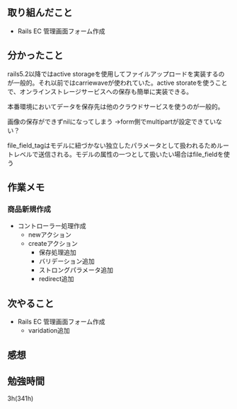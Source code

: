 ## 取り組んだこと
- Rails EC 管理画面フォーム作成
## 分かったこと
rails5.2以降ではactive storageを使用してファイルアップロードを実装するのが一般的。それ以前ではcarriewaveが使われていた。active storateを使うことで、オンラインストレージサービスへの保存も簡単に実装できる。

本番環境においてデータを保存先は他のクラウドサービスを使うのが一般的。

画像の保存ができずnilになってしまう
→form側でmultipartが設定できていない？

file_field_tagはモデルに紐づかない独立したパラメータとして扱われるためルートレベルで送信される。モデルの属性の一つとして扱いたい場合はfile_fieldを使う
## 作業メモ

### 商品新規作成

- コントローラー処理作成
  - newアクション
  - createアクション
    - 保存処理追加
    - バリデーション追加
    - ストロングパラメータ追加
    - redirect追加

## 次やること
- Rails EC 管理画面フォーム作成
  - varidation追加
## 感想

## 勉強時間
3h(341h)